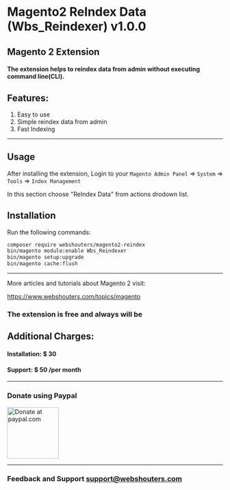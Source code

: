 # Magento2 ReIndex Data (Wbs_Reindexer) v1.0.0
## Magento 2 Extension

#### The extension helps to reindex data from admin without executing command line(CLI).

## Features:
1. Easy to use
2. Simple reindex data from admin
3. Fast Indexing

___________________________________________________________________________________________________
## Usage

After installing the extension, Login to your `Magento Admin Panel` => `System` => `Tools` => `Index Management`

In this section choose "ReIndex Data" from actions drodown list.

## Installation

Run the following commands:

```bash
composer require webshouters/magento2-reindex
bin/magento module:enable Wbs_Reindexer
bin/magento setup:upgrade
bin/magento cache:flush 
```
___________________________________________________________________________________________________

More articles and tutorials about Magento 2 visit:

https://www.webshouters.com/topics/magento

### The extension is free and always will be

## Additional Charges:
#### Installation: $ 30
#### Support: $ 50 /per month

___________________________________________________________________________________________________
### Donate using Paypal

<a href='https://www.paypal.com/' target='_blank'><img height='120' style='border:0px;height:120px;' src='https://image.ibb.co/kT7JFx/btn_donation_paypal_2x_167.png' border='0' alt='Donate at paypal.com' /></a>

___________________________________________________________________________________________________
### Feedback and Support <a href="mailto:support@webshouters.com">support@webshouters.com</a>
